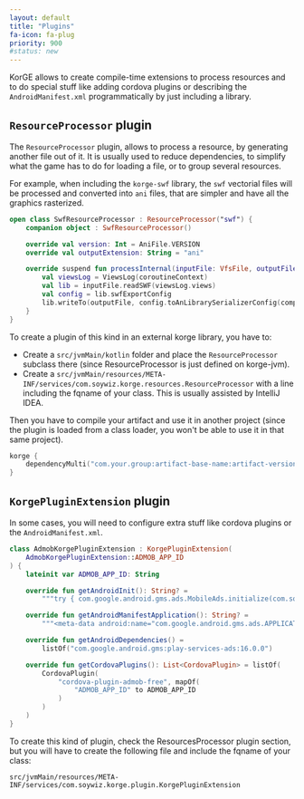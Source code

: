 ```yaml
---
layout: default
title: "Plugins"
fa-icon: fa-plug
priority: 900
#status: new
---
```


KorGE allows to create compile-time extensions to process resources and to do special stuff
like adding cordova plugins or describing the `AndroidManifest.xml` programmatically by just including
a library.

## `ResourceProcessor` plugin

The `ResourceProcessor` plugin, allows to process a resource, by generating another file out of it.
It is usually used to reduce dependencies, to simplify what the game has to do for loading a file,
or to group several resources.

For example, when including the `korge-swf` library, the `swf` vectorial files will be processed
and converted into `ani` files, that are simpler and have all the graphics rasterized. 

```kotlin
open class SwfResourceProcessor : ResourceProcessor("swf") {
	companion object : SwfResourceProcessor()

	override val version: Int = AniFile.VERSION
	override val outputExtension: String = "ani"

	override suspend fun processInternal(inputFile: VfsFile, outputFile: VfsFile) {
		val viewsLog = ViewsLog(coroutineContext)
		val lib = inputFile.readSWF(viewsLog.views)
		val config = lib.swfExportConfig
		lib.writeTo(outputFile, config.toAnLibrarySerializerConfig(compression = 1.0))
	}
}
```

To create a plugin of this kind in an external korge library, you have to:

* Create a `src/jvmMain/kotlin` folder and place the `ResourceProcessor` subclass there (since ResourceProcessor is just defined on korge-jvm).
* Create a `src/jvmMain/resources/META-INF/services/com.soywiz.korge.resources.ResourceProcessor` with a line including the fqname of your class. This is usually assisted by IntelliJ IDEA.

Then you have to compile your artifact and use it in another project (since the plugin is loaded from a class loader, you won't be able to use it in that same project).

```kotlin
korge {
    dependencyMulti("com.your.group:artifact-base-name:artifact-version")
}
```

## `KorgePluginExtension` plugin

In some cases, you will need to configure extra stuff like cordova plugins or the `AndroidManifest.xml`. 

```kotlin
class AdmobKorgePluginExtension : KorgePluginExtension(
	AdmobKorgePluginExtension::ADMOB_APP_ID
) {
	lateinit var ADMOB_APP_ID: String

	override fun getAndroidInit(): String? =
		"""try { com.google.android.gms.ads.MobileAds.initialize(com.soywiz.korio.android.androidContext(), ${ADMOB_APP_ID.quoted}) } catch (e: Throwable) { e.printStackTrace() }"""

	override fun getAndroidManifestApplication(): String? =
		"""<meta-data android:name="com.google.android.gms.ads.APPLICATION_ID" android:value=${ADMOB_APP_ID.quoted} >"""

	override fun getAndroidDependencies() =
		listOf("com.google.android.gms:play-services-ads:16.0.0")

	override fun getCordovaPlugins(): List<CordovaPlugin> = listOf(
		CordovaPlugin(
			"cordova-plugin-admob-free", mapOf(
				"ADMOB_APP_ID" to ADMOB_APP_ID
			)
		)
	)
}
```

To create this kind of plugin, check the ResourcesProcessor plugin section, but you will have to create the following file and include the fqname of your class:

`src/jvmMain/resources/META-INF/services/com.soywiz.korge.plugin.KorgePluginExtension`
